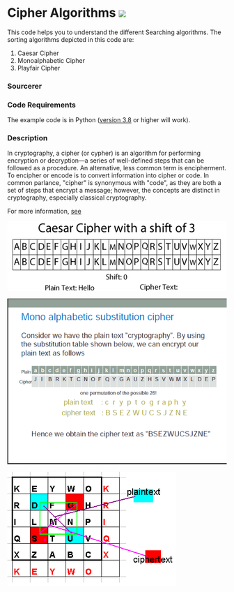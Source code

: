 # Cipher Algorithms   [![](https://img.shields.io/badge/Parth-Pathak-brightgreen.svg?colorB=ff0000)](https://www.linkedin.com/in/parth-pathak-learner/)
This code helps you to understand the different Searching algorithms. The sorting algorithms depicted in this code are:

1. Caesar Cipher
2. Monoalphabetic Cipher
3. Playfair Cipher

### Sourcerer

### Code Requirements
The example code is in Python ([version 3.8](https://www.python.org/downloads/) or higher will work).

### Description
In cryptography, a cipher (or cypher) is an algorithm for performing encryption or decryption—a series of well-defined steps that can be followed as a procedure. An alternative, less common term is encipherment. To encipher or encode is to convert information into cipher or code. In common parlance, "cipher" is synonymous with "code", as they are both a set of steps that encrypt a message; however, the concepts are distinct in cryptography, especially classical cryptography.

For more information, [see](https://en.wikipedia.org/wiki/Cipher)

![Caesar](gif/caeser.gif)

![Monoalphabetic](gif/monoalphabetic.png)

![Playfair](gif/playfair.gif)

